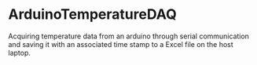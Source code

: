 # ArduinoTemperatureDAQ
Acquiring temperature data from an arduino through serial communication and saving it with an associated time stamp to a Excel file on the host laptop. 
